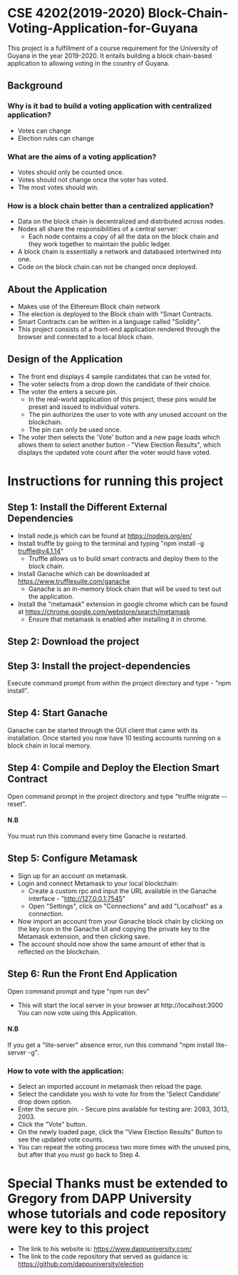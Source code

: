 # CSE 4202(2019-2020) Block-Chain-Voting-Application-for-Guyana
This project is a fulfillment of a course requirement for the University of Guyana in the year 2019-2020. 
It entails building a block chain-based application to allowing voting in the country of Guyana.

## Background
### Why is it bad to build a voting application with centralized application?
 - Votes can change
 - Election rules can change
 
 ### What are the aims of a voting application?
  - Votes should only be counted once.
  - Votes should not change once the voter has voted.
  - The most votes should win.
  
 ### How is a block chain better than a centralized application?
   - Data on the block chain is decentralized and distributed across nodes.
   - Nodes all share the responsibilities of a central server:
      - Each node contains a copy of all the data on the block chain and they work together to maintain the public ledger.
   - A block chain is essentially a network and databased intertwined into one.
   - Code on the block chain can not be changed once deployed.
   
## About the Application
 - Makes use of the Ethereum Block chain network
 - The election is deployed to the Block chain with "Smart Contracts.
 - Smart Contracts can be written in a language called "Solidity".
 - This project consists of a front-end application rendered through the browser and connected to a local block chain.
 
 ## Design of the Application
 - The front end displays 4 sample candidates that can be voted for.
 - The voter selects from a drop down the candidate of their choice.
 - The voter the enters a secure pin.
    - In the real-world application of this project, these pins would be preset and issued to individual voters.
    - The pin authorizes the user to vote with any unused account on the blockchain.
    - The pin can only be used once.
  - The voter then selects the 'Vote' button and a new page loads which allows them to select another button - "View Election Results",
  which displays the updated vote count after the voter would have voted.
  
  
# Instructions for running this project

## Step 1: Install the Different External Dependencies
- Install node.js which can be found at https://nodejs.org/en/
- Install truffle by going to the terminal and typing "npm install -g truffle@v4.1.14"
    - Truffle allows us to build smart contracts and deploy them to the block chain. 
- Install Ganache which can be downloaded at https://www.trufflesuite.com/ganache
    - Ganache is an in-memory block chain that will be used to test out the application.
- Install the "metamask" extension in google chrome which can be found at https://chrome.google.com/webstore/search/metamask
    - Ensure that metamask is enabled after installing it in chrome.
    
## Step 2: Download the project

## Step 3: Install the project-dependencies
Execute command prompt from within the project directory and type - "npm install".

## Step 4: Start Ganache
Ganache can be started through the GUI client that came with its installation. Once started you now have 10 testing accounts
running on a block chain in local memory.

## Step 4: Compile and Deploy the Election Smart Contract
Open command prompt in the project directory and type "truffle migrate --reset".
#### N.B
You must run this command every time Ganache is restarted.

## Step 5: Configure Metamask
 - Sign up for an account on metamask.
 - Login and connect Metamask to your local blockchain:
    - Create a custom rpc and input the URL available in the Ganache interface - "http://127.0.0.1:7545"
    - Open "Settings", click on "Connections" and add "Localhost" as a connection.
- Now import an account from your Ganache block chain by clicking on the key icon in the Ganache UI and copying the private key
to the Metamask extension, and then clicking save.
- The account should now show the same amount of ether that is reflected on the blockchain.

## Step 6: Run the Front End Application
Open command prompt and type "npm run dev"
  - This will start the local server in your browser at http://localhost:3000
You can now vote using this Application.

#### N.B
If you get a "lite-server" absence error, run this command "npm install lite-server -g".

### How to vote with the application:
- Select an imported account in metamask then reload the page.
- Select the candidate you wish to vote for from the 'Select  Candidate' drop down option.
- Enter the secure pin.
      - Secure pins available for testing are: 2083, 3013, 2003.
- Click the "Vote" button.
- On the newly loaded page, click the "View Election Results" Button to see the updated vote counts.
- You can repeat the voting process two more times with the unused pins, but after that you must go back to Step 4.

# Special Thanks must be extended to Gregory from DAPP University whose tutorials and code repository were key to this project
 - The link to his website is: https://www.dappuniversity.com/
 - The link to the code repository that served as guidance is: https://github.com/dappuniversity/election

